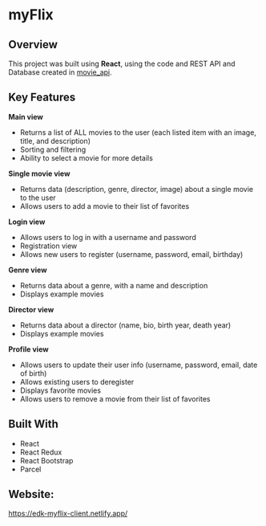 # myFlix

## Overview

This project was built using **React**, using the code and REST API and Database created in [movie_api](https://github.com/zeusrahl/movie_api).

## Key Features

**Main view**

- Returns a list of ALL movies to the user (each listed item with an image, title, and description)
- Sorting and filtering
- Ability to select a movie for more details

**Single movie view**

- Returns data (description, genre, director, image) about a single movie to the user
- Allows users to add a movie to their list of favorites

**Login view**

- Allows users to log in with a username and password
- Registration view
- Allows new users to register (username, password, email, birthday)

**Genre view**

- Returns data about a genre, with a name and description
- Displays example movies

**Director view**

- Returns data about a director (name, bio, birth year, death year)
- Displays example movies

**Profile view**

- Allows users to update their user info (username, password, email, date of birth)
- Allows existing users to deregister
- Displays favorite movies
- Allows users to remove a movie from their list of favorites

## Built With

- React
- React Redux
- React Bootstrap
- Parcel

## Website:

https://edk-myflix-client.netlify.app/
